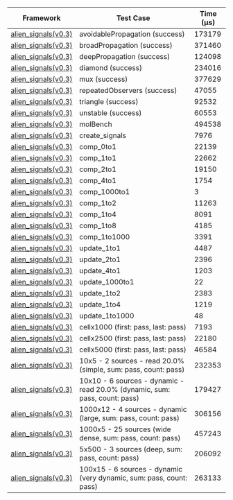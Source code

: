 | Framework | Test Case | Time (μs) |
| --- | --- | --- |
| [alien_signals(v0.3)](https://github.com/medz/alien-signals-dart) | avoidablePropagation (success) | 173179 |
| [alien_signals(v0.3)](https://github.com/medz/alien-signals-dart) | broadPropagation (success) | 371460 |
| [alien_signals(v0.3)](https://github.com/medz/alien-signals-dart) | deepPropagation (success) | 124098 |
| [alien_signals(v0.3)](https://github.com/medz/alien-signals-dart) | diamond (success) | 234016 |
| [alien_signals(v0.3)](https://github.com/medz/alien-signals-dart) | mux (success) | 377629 |
| [alien_signals(v0.3)](https://github.com/medz/alien-signals-dart) | repeatedObservers (success) | 47055 |
| [alien_signals(v0.3)](https://github.com/medz/alien-signals-dart) | triangle (success) | 92532 |
| [alien_signals(v0.3)](https://github.com/medz/alien-signals-dart) | unstable (success) | 60553 |
| [alien_signals(v0.3)](https://github.com/medz/alien-signals-dart) | molBench | 494538 |
| [alien_signals(v0.3)](https://github.com/medz/alien-signals-dart) | create_signals | 7976 |
| [alien_signals(v0.3)](https://github.com/medz/alien-signals-dart) | comp_0to1 | 22139 |
| [alien_signals(v0.3)](https://github.com/medz/alien-signals-dart) | comp_1to1 | 22662 |
| [alien_signals(v0.3)](https://github.com/medz/alien-signals-dart) | comp_2to1 | 19150 |
| [alien_signals(v0.3)](https://github.com/medz/alien-signals-dart) | comp_4to1 | 1754 |
| [alien_signals(v0.3)](https://github.com/medz/alien-signals-dart) | comp_1000to1 | 3 |
| [alien_signals(v0.3)](https://github.com/medz/alien-signals-dart) | comp_1to2 | 11263 |
| [alien_signals(v0.3)](https://github.com/medz/alien-signals-dart) | comp_1to4 | 8091 |
| [alien_signals(v0.3)](https://github.com/medz/alien-signals-dart) | comp_1to8 | 4185 |
| [alien_signals(v0.3)](https://github.com/medz/alien-signals-dart) | comp_1to1000 | 3391 |
| [alien_signals(v0.3)](https://github.com/medz/alien-signals-dart) | update_1to1 | 4487 |
| [alien_signals(v0.3)](https://github.com/medz/alien-signals-dart) | update_2to1 | 2396 |
| [alien_signals(v0.3)](https://github.com/medz/alien-signals-dart) | update_4to1 | 1203 |
| [alien_signals(v0.3)](https://github.com/medz/alien-signals-dart) | update_1000to1 | 22 |
| [alien_signals(v0.3)](https://github.com/medz/alien-signals-dart) | update_1to2 | 2383 |
| [alien_signals(v0.3)](https://github.com/medz/alien-signals-dart) | update_1to4 | 1219 |
| [alien_signals(v0.3)](https://github.com/medz/alien-signals-dart) | update_1to1000 | 48 |
| [alien_signals(v0.3)](https://github.com/medz/alien-signals-dart) | cellx1000 (first: pass, last: pass) | 7193 |
| [alien_signals(v0.3)](https://github.com/medz/alien-signals-dart) | cellx2500 (first: pass, last: pass) | 22180 |
| [alien_signals(v0.3)](https://github.com/medz/alien-signals-dart) | cellx5000 (first: pass, last: pass) | 46584 |
| [alien_signals(v0.3)](https://github.com/medz/alien-signals-dart) | 10x5 - 2 sources - read 20.0% (simple, sum: pass, count: pass) | 232353 |
| [alien_signals(v0.3)](https://github.com/medz/alien-signals-dart) | 10x10 - 6 sources - dynamic - read 20.0% (dynamic, sum: pass, count: pass) | 179427 |
| [alien_signals(v0.3)](https://github.com/medz/alien-signals-dart) | 1000x12 - 4 sources - dynamic (large, sum: pass, count: pass) | 306156 |
| [alien_signals(v0.3)](https://github.com/medz/alien-signals-dart) | 1000x5 - 25 sources (wide dense, sum: pass, count: pass) | 457243 |
| [alien_signals(v0.3)](https://github.com/medz/alien-signals-dart) | 5x500 - 3 sources (deep, sum: pass, count: pass) | 206092 |
| [alien_signals(v0.3)](https://github.com/medz/alien-signals-dart) | 100x15 - 6 sources - dynamic (very dynamic, sum: pass, count: pass) | 263133 |
